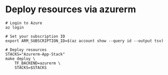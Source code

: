 # Deploy resources via azurerm

```shell
# Login to Azure
az login

# Set your subscription ID
export ARM_SUBSCRIPTION_ID=$(az account show --query id --output tsv)

# Deploy resources
STACKS="Azurerm-App-Stack"
make deploy \
    TF_BACKEND=azurerm \
    STACKS=$STACKS
```
